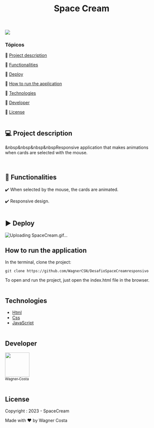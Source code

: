  <h1 align="center">Space Cream</h1> 

<p><br/><br/>
   <img src="http://img.shields.io/static/v1?label=STATUS&message=CONCLUIDO&color=GREEN&style=for-the-badge"/>
</p>

### Tópicos 

:small_blue_diamond: [Project description](#-project-description)

:small_blue_diamond: [Functionalities](#-functionalities)

:small_blue_diamond: [Deploy](#arrow_forward-deploy)

:small_blue_diamond: [How to run the application](#how-to-run-the-application)

:small_blue_diamond: [Technologies](#technologies)

:small_blue_diamond: [Developer](#developer)

:small_blue_diamond: [License](#license)<br/><br/>


## 💻 Project description

<p align="justify">
  
  &nbsp&nbsp&nbsp&nbspResponsive application that makes animations when cards are selected with the mouse.
</p><br/>

## 🔨 Functionalities

:heavy_check_mark: When selected by the mouse, the cards are animated.  

:heavy_check_mark: Responsive design. <br/><br/>

## :arrow_forward: Deploy  

![Uploading SpaceCream.gif…](https://user-images.githubusercontent.com/119871984/231853364-3b98e2f6-f589-4bda-9e1e-f871023d6cfc.gif)

## How to run the application  

In the terminal, clone the project: 

```
git clone https://github.com/WagnerCSN/DesafioSpaceCreamresponsivo
```
To open and run the project, just open the index.html file in the browser.<br/><br/>

## Technologies 

- [Html]()
- [Css]()
- [JavaScript]()<br/><br/>



## Developer 

 [<img src="https://www.github.com/WagnerCSN.png" width=80><br><sub>Wagner Costa</sub>](https://github.com/WagnerCSN) <br/><br/>

## License 

Copyright : 2023 - SpaceCream

Made with ❤️ by Wagner Costa
